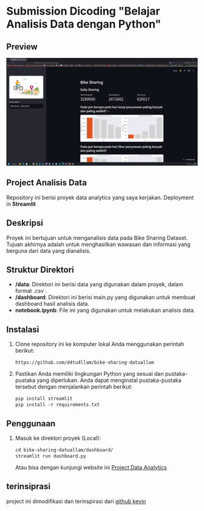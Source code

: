 # Submission Dicoding "Belajar Analisis Data dengan Python"

## Preview
![Preview](preview.png)


## Project Analisis Data

Repository ini berisi proyek data analytics yang saya kerjakan. Deployment in **Streamlit**

## Deskripsi

Proyek ini bertujuan untuk menganalisis data pada Bike Sharing Dataset. Tujuan akhirnya adalah untuk menghasilkan wawasan dan informasi yang berguna dari data yang dianalisis.

## Struktur Direktori

- **/data**: Direktori ini berisi data yang digunakan dalam proyek, dalam format .csv .
- **/dashboard**: Direktori ini berisi main.py yang digunakan untuk membuat dashboard hasil analisis data.
- **notebook.ipynb**: File ini yang digunakan untuk melakukan analisis data.

## Instalasi

1. Clone repository ini ke komputer lokal Anda menggunakan perintah berikut:

   ```shell
   https://github.com/d4tu4llam/bike-sharing-datuallam
   
   ```

2. Pastikan Anda memiliki lingkungan Python yang sesuai dan pustaka-pustaka yang diperlukan. Anda dapat menginstal pustaka-pustaka tersebut dengan menjalankan perintah berikut:

    ```shell
    pip install streamlit
    pip install -r requirements.txt
    ```

## Penggunaan
1. Masuk ke direktori proyek (Local):

    ```shell
    cd bike-sharing-datuallam/dashboard/
    streamlit run dashboard.py
    ```
    Atau bisa dengan kunjungi website ini [Project Data Analytics](https://dashboard-bike-sharing-hilmi-datu-allam.streamlit.app/)


## terinsiprasi
project ini dimodifikasi dan terinspirasi dari [github kevin](https://github.com/kevinsimorangkir2001/dashboard-bike-sharing)
